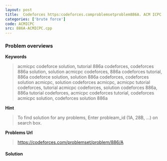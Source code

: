```yaml
---
layout: post
title:  Codeforces https:codeforces.comproblemsetproblem886A. ACM ICPC solution
categories: ['brute force']
code: ACMICPC
src: 886A-ACMICPC.cpp
---
```

### **Problem overviews**

**Keywords**
> acmicpc codeforce solution, tutorial 886a codeforces, codeforces 886a solution, solution acmicpc codeforces, 886a codeforces tutorial, 886a codeforce solution, solution 886a codeforces, codeforces solution acmicpc, solution codeforces acmicpc, acmicpc tutorial codeforces, tutorial acmicpc codeforces, solution codeforces 886a, 886a tutorial codeforces, acmicpc codeforces tutorial, codeforces acmicpc solution, codeforces solution 886a

**Hint**
> To find solution for any problems, Enter probleam_id (1A, 28B, ...) on search box. 

**Problems Url**
> https://codeforces.com/problemset/problem/886/A

#### **Solution**



